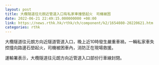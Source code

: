 ```yaml
---
layout: post
title: 大欖隧道往元朗近管道入口有私家車撞壆起火　司機被困
date: 2022-06-21 22:49:15.000000000 +08:00
link: https://news.rthk.hk/rthk/ch/component/k2/1654080-20220621.htm
categories: rthk
---
```


大欖隧道往元朗方向近隧道管道入口，晚上近10時發生嚴重車禍，一輛私家車失控撞向路邊石壆起火，司機被困車內，消防正在現場救援。

運輸署表示，大欖隧道往元朗方向近管道入口部份行車線封閉。

